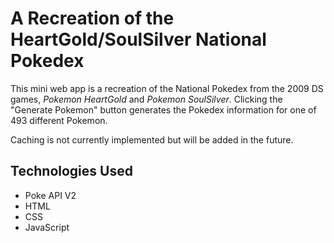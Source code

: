 # A Recreation of the HeartGold/SoulSilver National Pokedex

This mini web app is a recreation of the National Pokedex from the 2009 DS games, _Pokemon HeartGold_ and _Pokemon SoulSilver_. Clicking the "Generate Pokemon" button generates the Pokedex information for one of 493 different Pokemon.

Caching is not currently implemented but will be added in the future.

## Technologies Used

- Poke API V2
- HTML
- CSS
- JavaScript
